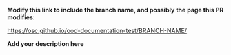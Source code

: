**Modify this link to include the branch name, and possibly the page this PR modifies**:

https://osc.github.io/ood-documentation-test/BRANCH-NAME/

**Add your description here**
